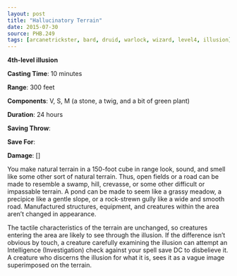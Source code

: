 ```yaml
---
layout: post
title: "Hallucinatory Terrain"
date: 2015-07-30
source: PHB.249
tags: [arcanetrickster, bard, druid, warlock, wizard, level4, illusion]
---
```


**4th-level illusion**

**Casting Time**: 10 minutes

**Range**: 300 feet

**Components**: V, S, M (a stone, a twig, and a bit of green plant)

**Duration**: 24 hours

**Saving Throw**:

**Save For**:

**Damage**: []

You make natural terrain in a 150-foot cube in range look, sound, and smell like some other sort of natural terrain. Thus, open fields or a road can be made to resemble a swamp, hill, crevasse, or some other difficult or impassable terrain. A pond can be made to seem like a grassy meadow, a precipice like a gentle slope, or a rock-strewn gully like a wide and smooth road. Manufactured structures, equipment, and creatures within the area aren’t changed in appearance.

The tactile characteristics of the terrain are unchanged, so creatures entering the area are likely to see through the illusion. If the difference isn’t obvious by touch, a creature carefully examining the illusion can attempt an Intelligence (Investigation) check against your spell save DC to disbelieve it. A creature who discerns the illusion for what it is, sees it as a vague image superimposed on the terrain.
